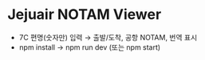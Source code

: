 # Jejuair NOTAM Viewer

- 7C 편명(숫자만) 입력 → 출발/도착, 공항 NOTAM, 번역 표시
- npm install → npm run dev (또는 npm start)
